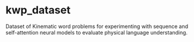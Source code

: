 # kwp_dataset
Dataset of Kinematic word problems for experimenting with sequence and self-attention neural models to evaluate physical language understanding.
